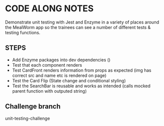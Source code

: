 # CODE ALONG NOTES

Demonstrate unit testing with Jest and Enzyme in a variety of places around the MealWorm app so the trainees can see a number of different tests & testing functions.

## STEPS

- Add Enzyme packages into dev dependencies ()
- Test that each component renders
- Test CardFront renders information from props as expected (img has correct src and name etc is rendered on page)
- Test the Card Flip (State change and conditional styling)
- Test the SearchBar is reusable and works as intended (calls mocked parent function with outputed string)

## Challenge branch

unit-testing-challenge
